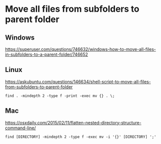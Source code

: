# Move all files from subfolders to parent folder

## Windows
https://superuser.com/questions/746632/windows-how-to-move-all-files-in-subfolders-to-a-parent-folder/746652

## Linux
https://askubuntu.com/questions/146634/shell-script-to-move-all-files-from-subfolders-to-parent-folder

`find . -mindepth 2 -type f -print -exec mv {} . \; `

## Mac
https://osxdaily.com/2015/02/11/flatten-nested-directory-structure-command-line/

`find [DIRECTORY] -mindepth 2 -type f -exec mv -i '{}' [DIRECTORY] ';'`




